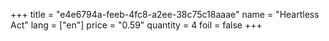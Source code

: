 +++
title = "e4e6794a-feeb-4fc8-a2ee-38c75c18aaae"
name = "Heartless Act"
lang = ["en"]
price = "0.59"
quantity = 4
foil = false
+++
